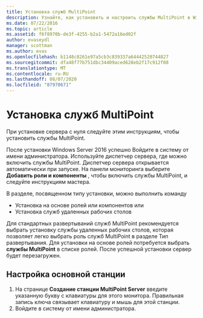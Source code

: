 ```yaml
---
title: Установка служб MultiPoint
description: Узнайте, как установить и настроить службы MultiPoint в Windows Server 2016
ms.date: 07/22/2016
ms.topic: article
ms.assetid: f6f8970b-de3f-4255-b2a1-5472a16ed02f
author: evaseydl
manager: scottman
ms.author: evas
ms.openlocfilehash: b1148c8261e97a5cb3c839337a64442520744827
ms.sourcegitcommit: dfa48f77b751dbc34409aced628eb2f17c912f08
ms.translationtype: MT
ms.contentlocale: ru-RU
ms.lasthandoff: 08/07/2020
ms.locfileid: "87970671"
---
```

# <a name="install-multipoint-services"></a>Установка служб MultiPoint
При установке сервера с нуля следуйте этим инструкциям, чтобы установить службы MultiPoint.

После установки Windows Server 2016 успешно Войдите в систему от имени администратора. Используйте диспетчер сервера, где можно включить службы MultiPoint. Диспетчер сервера открывается автоматически при запуске. На панели мониторинга выберите **Добавить роли и компоненты** , чтобы включить службы MultiPoint, и следуйте инструкциям мастера.

В разделе, посвященном типу установки, можно выполнить команду
- Установка на основе ролей или компонентов или
- Установка служб удаленных рабочих столов

Для стандартных развертываний служб MultiPoint рекомендуется выбрать установку службы удаленных рабочих столов, которая позволяет легко выбрать роль служб MultiPoint в разделе Тип развертывания. Для установки на основе ролей потребуется выбрать **службы MultiPoint** в списке ролей. После успешной установки сервер будет перезагружен.

## <a name="configure-your-primary-station"></a>Настройка основной станции

1.  На странице **Создание станции MultiPoint Server** введите указанную букву с клавиатуры для этого монитора. Правильная запись ключа связывает клавиатуру и мышь для этой станции.
2.  Войдите в систему от имени администратора.